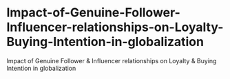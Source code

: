 # Impact-of-Genuine-Follower-Influencer-relationships-on-Loyalty-Buying-Intention-in-globalization
Impact of Genuine Follower &amp; Influencer relationships on Loyalty &amp; Buying Intention in globalization
